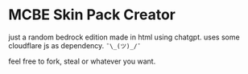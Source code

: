 # MCBE Skin Pack Creator

just a random bedrock edition made in html using chatgpt. uses some cloudflare js as dependency. `¯\_(ツ)_/¯`  

feel free to fork, steal or whatever you want.
